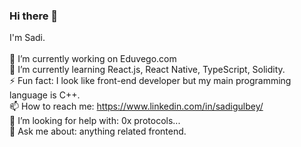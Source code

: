 ### Hi there 👋

I'm Sadi. <br>
<br>
🔭 I’m currently working on Eduvego.com <br>
🌱 I’m currently learning React.js, React Native, TypeScript, Solidity. <br>
⚡ Fun fact: I look like front-end developer but my main programming language is C++. <br>
📫 How to reach me: https://www.linkedin.com/in/sadigulbey/ <br>
🤔 I’m looking for help with: 0x protocols... <br>
💬 Ask me about: anything related frontend. 
<!--
**sadigulbey/sadigulbey** is a ✨ _special_ ✨ repository because its `README.md` (this file) appears on your GitHub profile.

Here are some ideas to get you started:

- 🔭 I’m currently working on ...
- 🌱 I’m currently learning ...
- 👯 I’m looking to collaborate on ...
- 🤔 I’m looking for help with ...
- 💬 Ask me about ...
- 📫 How to reach me: ...
- 😄 Pronouns: ...
- ⚡ Fun fact: 
-->
